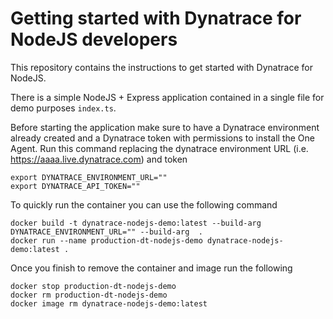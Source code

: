 # Getting started with Dynatrace for NodeJS developers

This repository contains the instructions to get started with Dynatrace for NodeJS.

There is a simple NodeJS + Express application contained in a single file for demo purposes `index.ts`.

Before starting the application make sure to have a Dynatrace environment already created and a Dynatrace token with permissions to install the One Agent. 
Run this command replacing the dynatrace environment URL (i.e. https://aaaa.live.dynatrace.com) and token

```
export DYNATRACE_ENVIRONMENT_URL=""
export DYNATRACE_API_TOKEN=""
```

To quickly run the container you can use the following command 

```
docker build -t dynatrace-nodejs-demo:latest --build-arg DYNATRACE_ENVIRONMENT_URL="" --build-arg  .
docker run --name production-dt-nodejs-demo dynatrace-nodejs-demo:latest .
```

Once you finish to remove the container and image run the following

```
docker stop production-dt-nodejs-demo
docker rm production-dt-nodejs-demo
docker image rm dynatrace-nodejs-demo:latest

```
